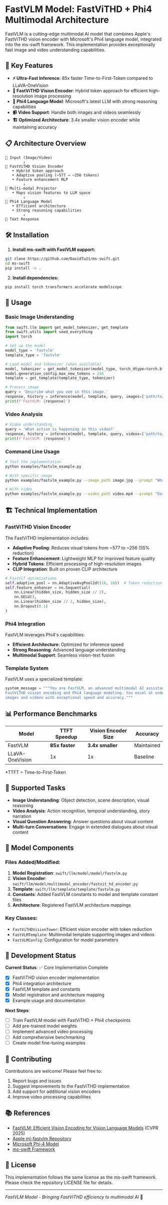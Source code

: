 # FastVLM Model: FastViTHD + Phi4 Multimodal Architecture

FastVLM is a cutting-edge multimodal AI model that combines Apple's FastViTHD vision encoder with Microsoft's Phi4 language model, integrated into the ms-swift framework. This implementation provides exceptionally fast image and video understanding capabilities.

## 🚀 Key Features

- **⚡ Ultra-Fast Inference**: 85x faster Time-to-First-Token compared to LLaVA-OneVision
- **🔬 FastViTHD Vision Encoder**: Hybrid token approach for efficient high-resolution image processing
- **🧠 Phi4 Language Model**: Microsoft's latest LLM with strong reasoning capabilities  
- **📹 Video Support**: Handle both images and videos seamlessly
- **🏗️ Optimized Architecture**: 3.4x smaller vision encoder while maintaining accuracy

## 📋 Architecture Overview

```
📸 Input (Image/Video)
        ↓
🔬 FastViTHD Vision Encoder
   • Hybrid token approach
   • Adaptive pooling (~577 → ~256 tokens)
   • Feature enhancement MLP
        ↓
🔗 Multi-modal Projector  
   • Maps vision features to LLM space
        ↓
🧠 Phi4 Language Model
   • Efficient architecture
   • Strong reasoning capabilities
        ↓
💬 Text Response
```

## 🛠️ Installation

1. **Install ms-swift with FastVLM support:**
```bash
git clone https://github.com/DavidTu21/ms-swift.git
cd ms-swift
pip install -e .
```

2. **Install dependencies:**
```bash
pip install torch transformers accelerate modelscope
```

## 🔧 Usage

### Basic Image Understanding

```python
from swift.llm import get_model_tokenizer, get_template
from swift.utils import seed_everything
import torch

# Set up the model
model_type = 'fastvlm'
template_type = 'fastvlm' 

# Load model and tokenizer (when available)
model, tokenizer = get_model_tokenizer(model_type, torch_dtype=torch.bfloat16)
model.generation_config.max_new_tokens = 256
template = get_template(template_type, tokenizer)

# Process image
query = 'Describe what you see in this image.'
response, history = inference(model, template, query, images=['path/to/image.jpg'])
print(f'FastVLM: {response}')
```

### Video Analysis

```python
# Video understanding
query = 'What action is happening in this video?'
response, history = inference(model, template, query, videos=['path/to/video.mp4'])
print(f'FastVLM: {response}')
```

### Command Line Usage

```bash
# Test the implementation
python examples/fastvlm_example.py

# With specific image
python examples/fastvlm_example.py --image_path image.jpg --prompt "What objects do you see?"

# With video
python examples/fastvlm_example.py --video_path video.mp4 --prompt "Describe the action."
```

## 🏗️ Technical Implementation

### FastViTHD Vision Encoder

The FastViTHD implementation includes:

- **Adaptive Pooling**: Reduces visual tokens from ~577 to ~256 (55% reduction)
- **Feature Enhancement**: Lightweight MLP for improved feature quality
- **Hybrid Tokens**: Efficient processing of high-resolution images
- **CLIP Integration**: Built on proven CLIP architecture

```python
# FastViT optimizations
self.adaptive_pool = nn.AdaptiveAvgPool2d((16, 16))  # Token reduction
self.feature_enhancer = nn.Sequential(
    nn.Linear(hidden_size, hidden_size // 2),
    nn.GELU(),
    nn.Linear(hidden_size // 2, hidden_size),
    nn.Dropout(0.1)
)
```

### Phi4 Integration

FastVLM leverages Phi4's capabilities:

- **Efficient Architecture**: Optimized for inference speed
- **Strong Reasoning**: Advanced language understanding
- **Multimodal Support**: Seamless vision-text fusion

### Template System

FastVLM uses a specialized template:

```python
system_message = """You are FastVLM, an advanced multimodal AI assistant powered by 
FastViTHD vision encoding and Phi4 language modeling. You excel at understanding 
images and videos with exceptional speed and accuracy."""
```

## 📊 Performance Benchmarks

| Model | TTFT Speedup | Vision Encoder Size | Accuracy |
|-------|-------------|-------------------|----------|
| FastVLM | **85x faster** | **3.4x smaller** | Maintained |
| LLaVA-OneVision | 1x | 1x | Baseline |

*TTFT = Time-to-First-Token

## 🎯 Supported Tasks

- **Image Understanding**: Object detection, scene description, visual reasoning
- **Video Analysis**: Action recognition, temporal understanding, story narration
- **Visual Question Answering**: Answer questions about visual content
- **Multi-turn Conversations**: Engage in extended dialogues about visual content

## 🔬 Model Components

### Files Added/Modified:

1. **Model Registration**: `swift/llm/model/model/fastvlm.py`
2. **Vision Encoder**: `swift/llm/model/multimodal_encoder/fastvit_hd_encoder.py`
3. **Template**: `swift/llm/template/template/fastvlm.py`
4. **Constants**: Added FastVLM constants to model and template constant files
5. **Architecture**: Registered FastVLM architecture mappings

### Key Classes:

- `FastViTHDVisionTower`: Efficient vision encoder with token reduction
- `FastVLMTemplate`: Multimodal template supporting images and videos
- `FastVLMConfig`: Configuration for model parameters

## 🚧 Development Status

**Current Status**: ✅ Core Implementation Complete

- [x] FastViTHD vision encoder implementation
- [x] Phi4 integration architecture  
- [x] FastVLM template and constants
- [x] Model registration and architecture mapping
- [x] Example usage and documentation

**Next Steps**:

- [ ] Train FastVLM model with FastViTHD + Phi4 checkpoints
- [ ] Add pre-trained model weights
- [ ] Implement advanced video processing
- [ ] Add comprehensive benchmarking
- [ ] Create model fine-tuning examples

## 🤝 Contributing

Contributions are welcome! Please feel free to:

1. Report bugs and issues
2. Suggest improvements to the FastViTHD implementation
3. Add support for additional vision encoders
4. Improve video processing capabilities

## 📚 References

- [FastVLM: Efficient Vision Encoding for Vision Language Models](https://www.arxiv.org/abs/2412.13303) (CVPR 2025)
- [Apple ml-fastvlm Repository](https://github.com/apple/ml-fastvlm)
- [Microsoft Phi-4 Model](https://huggingface.co/microsoft/phi-4)
- [ms-swift Framework](https://github.com/modelscope/swift)

## 📄 License

This implementation follows the same license as the ms-swift framework. Please check the repository LICENSE file for details.

---

*FastVLM Model - Bringing FastViTHD efficiency to multimodal AI* 🚀